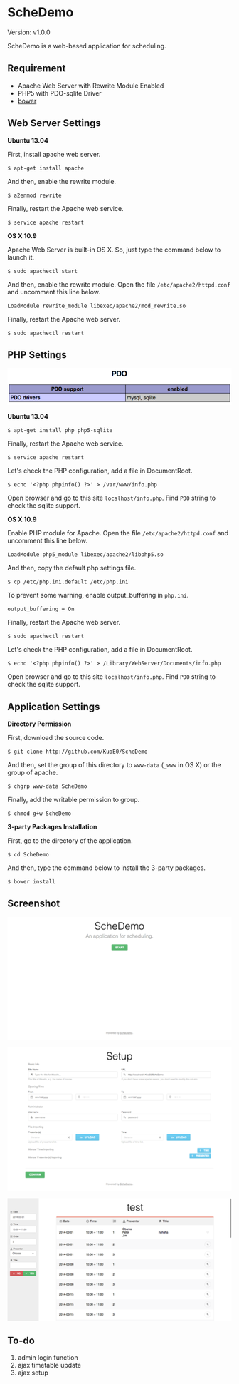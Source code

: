 ScheDemo
==========

Version: v1.0.0

ScheDemo is a web-based application for scheduling.

Requirement
-----------

- Apache Web Server with Rewrite Module Enabled
- PHP5 with PDO-sqlite Driver
- [bower](http://bower.io/)

Web Server Settings
-------------------

**Ubuntu 13.04**

First, install apache web server.

	$ apt-get install apache

And then, enable the rewrite module.

	$ a2enmod rewrite

Finally, restart the Apache web service.

	$ service apache restart

**OS X 10.9**

Apache Web Server is built-in OS X. So, just type the command below to launch it.

	$ sudo apachectl start

And then, enable the rewrite module. Open the file `/etc/apache2/httpd.conf` and uncomment this line below.

	LoadModule rewrite_module libexec/apache2/mod_rewrite.so

Finally, restart the Apache web server.

	$ sudo apachectl restart

PHP Settings
------------

![PDO support](doc_img/phpinfo.png)

**Ubuntu 13.04**

	$ apt-get install php php5-sqlite

Finally, restart the Apache web service.

	$ service apache restart

Let's check the PHP configuration, add a file in DocumentRoot.

	$ echo '<?php phpinfo() ?>' > /var/www/info.php

Open browser and go to this site `localhost/info.php`. Find `PDO` string to check the sqlite support.

**OS X 10.9**

Enable PHP module for Apache. Open the file `/etc/apache2/httpd.conf` and uncomment this line below.

	LoadModule php5_module libexec/apache2/libphp5.so

And then, copy the default php settings file.

	$ cp /etc/php.ini.default /etc/php.ini
	
To prevent some warning, enable output_buffering in `php.ini`.

	output_buffering = On
	
Finally, restart the Apache web server.

	$ sudo apachectl restart

Let's check the PHP configuration, add a file in DocumentRoot.

	$ echo '<?php phpinfo() ?>' > /Library/WebServer/Documents/info.php

Open browser and go to this site `localhost/info.php`. Find `PDO` string to check the sqlite support.

Application Settings
--------------------

**Directory Permission**

First, download the source code.
	
	$ git clone http://github.com/KuoE0/ScheDemo

And then, set the group of this directory to `www-data` (`_www` in OS X) or the group of apache.
	
	$ chgrp www-data ScheDemo

Finally, add the writable permission to group.

	$ chmod g+w ScheDemo

**3-party Packages Installation**

First, go to the directory of the application.

	$ cd ScheDemo

And then, type the command below to install the 3-party packages.

	$ bower install

Screenshot
----------

![index page](doc_img/screenshot-1.png)

![setup page](doc_img/screenshot-2.png)

![register page](doc_img/screenshot-3.png)

To-do
-----

1. admin login function
2. ajax timetable update
3. ajax setup

